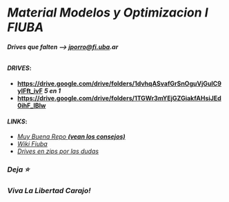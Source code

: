 # ___Material Modelos y Optimizacion I FIUBA___
###### ___Drives que falten --> jporro@fi.uba.ar___


#### ___DRIVES___:
* __https://drive.google.com/drive/folders/1dvhqASvafGrSnOguVjGulC9yIFft_ivF__ ___5 en 1___
* __https://drive.google.com/drive/folders/1TGWr3mYEjGZGiakfAHsiJEd0ihF_lBlw__
<!--
### Parciales:
* [Parciales Resueltos](https://drive.google.com/drive/folders/19k2CDqAoVJNFHZz6tq4Q_FEFhGl1n-C-)
* [Parciales Resueltos](https://drive.google.com/drive/folders/1_WpZf36kuXF7kEiBnYxCwbE4-ujvNNAx)
* [Parciales Resueltos _(algunos estan ya en los otros links)_](https://drive.google.com/drive/folders/1GkAzTrqeFMjKkkh-ZN_O3GRUb9s4-3ps)
* [Modelos](https://github.com/lucasbilo/ModelosYOptimizacionI/blob/main/ParcialesResueltos/Tp20210311.pdf)
  -->

#### ___LINKS___:
* [_Muy Buena Repo_ ___(vean los consejos)___](https://github.com/AbrahamOsco/Modelos71.14)
* [_Wiki Fiuba_](http://wiki.foros-fiuba.com.ar/materias:71:14)
* [_Drives en zips por las dudas_](https://drive.google.com/drive/u/1/folders/1TCuZhHYz08hRTbka7LMtjLn276iJwJ3c)

  
### _Deja ⭐_
### _Viva La Libertad Carajo!_
